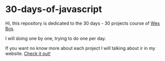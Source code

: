 # 30-days-of-javascript

Hi, this repository is dedicated to the 30 days - 30 projects course of [Wes Bos](https://javascript30.com/).

I will doing one by one, trying to do one per day.

If you want no know more about each project I will talking about ir in my website. [Check it out!](https://underb.gatsbyjs.io/)
